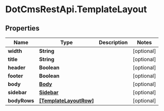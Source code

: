 # DotCmsRestApi.TemplateLayout

## Properties

Name | Type | Description | Notes
------------ | ------------- | ------------- | -------------
**width** | **String** |  | [optional] 
**title** | **String** |  | [optional] 
**header** | **Boolean** |  | [optional] 
**footer** | **Boolean** |  | [optional] 
**body** | [**Body**](Body.md) |  | [optional] 
**sidebar** | [**Sidebar**](Sidebar.md) |  | [optional] 
**bodyRows** | [**[TemplateLayoutRow]**](TemplateLayoutRow.md) |  | [optional] 


